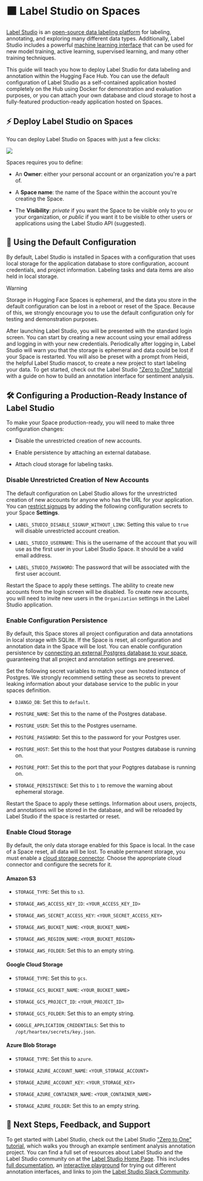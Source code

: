 # 🟧 Label Studio on Spaces

[Label Studio](https://labelstud.io) is an [open-source data labeling
platform](https://github.com/heartexlabs/label-studio) for labeling,
annotating, and exploring many different data types. Additionally, Label Studio
includes a powerful [machine learning
interface](https://labelstud.io/guide/ml.html) that can be used for new model
training, active learning, supervised learning, and many other training
techniques.

This guide will teach you how to deploy Label Studio for data
labeling and annotation within the Hugging Face Hub. You can use the default
configuration of Label Studio as a self-contained application hosted completely
on the Hub using Docker for demonstration and evaluation purposes, or you can
attach your own database and cloud storage to host a fully-featured
production-ready application hosted on Spaces.

## ⚡️ Deploy Label Studio on Spaces

You can deploy Label Studio on Spaces with just a few clicks:

<a  href="https://huggingface.co/new-space?template=LabelStudio/LabelStudio">
  <img src="https://huggingface.co/datasets/huggingface/badges/resolve/main/deploy-to-spaces-lg.svg" />
</a>

Spaces requires you to define:

* An **Owner**: either your personal account or an organization you're a
  part of. 

* A **Space name**: the name of the Space within the account
  you're creating the Space.

* The **Visibility**: _private_ if you want the
  Space to be visible only to you or your organization, or _public_ if you want
  it to be visible to other users or applications using the Label Studio API
  (suggested).

## 🚀 Using the Default Configuration

By default, Label Studio is installed in Spaces with a configuration that uses
local storage for the application database to store configuration, account
credentials, and project information. Labeling tasks and data items are also held
in local storage. 

> [!WARNING]
> Storage in Hugging Face Spaces is ephemeral, and the data you store in the default
> configuration can be lost in a reboot or reset of the Space. Because of this,
> we strongly encourage you to use the default configuration only for testing and
> demonstration purposes.

After launching Label Studio, you will be presented with the standard login
screen. You can start by creating a new account using your email address and
logging in with your new credentials. Periodically after logging in, Label
Studio will warn you that the storage is ephemeral and data could be
lost if your Space is restarted. You will also be preset with a prompt from
Heidi, the helpful Label Studio mascot, to create a new project to start
labeling your data. To get started, check out the Label Studio ["Zero to One"
tutorial](https://labelstud.io/blog/introduction-to-label-studio-in-hugging-face-spaces/)
with a guide on how to build an annotation interface for sentiment analysis. 

## 🛠️ Configuring a Production-Ready Instance of Label Studio

To make your Space production-ready, you will need to make three configuration
changes:

* Disable the unrestricted creation of new accounts.

* Enable persistence by attaching an external database.

* Attach cloud storage for labeling tasks.

### Disable Unrestricted Creation of New Accounts

The default configuration on Label Studio allows for the unrestricted creation
of new accounts for anyone who has the URL for your application. You can
[restrict signups](https://labelstud.io/guide/signup.html#Restrict-signup-for-local-deployments)
by adding the following configuration secrets to your Space **Settings**.

* `LABEL_STUDIO_DISABLE_SIGNUP_WITHOUT_LINK`: Setting this value to `true` will
  disable unrestricted account creation. 

* `LABEL_STUDIO_USERNAME`: This is the username of the account that you will
  use as the first user in your Label Studio Space. It should be a valid email
  address.

* `LABEL_STUDIO_PASSWORD`: The password that will be associated with the first
   user account.

Restart the Space to apply these settings. The ability to create new accounts
from the login screen will be disabled. To create new accounts, you will need
to invite new users in the `Organization` settings in the Label Studio
application.

### Enable Configuration Persistence

By default, this Space stores all project configuration and data annotations in
local storage with SQLite. If the Space is reset, all configuration and
annotation data in the Space will be lost. You can enable configuration
persistence by [connecting an external Postgres database to your
space](https://labelstud.io/guide/storedata.html#PostgreSQL-database),
guaranteeing that all project and annotation settings are preserved.

Set the following secret variables to match your own hosted instance of
Postgres. We strongly recommend setting these as secrets to prevent leaking
information about your database service to the public in your spaces
definition.

* `DJANGO_DB`: Set this to `default`.

* `POSTGRE_NAME`: Set this to the name of the Postgres database.

* `POSTGRE_USER`: Set this to the Postgres username.

* `POSTGRE_PASSWORD`: Set this to the password for your Postgres user.

* `POSTGRE_HOST`: Set this to the host that your Postgres database is running
   on.

* `POSTGRE_PORT`: Set this to the port that your Pogtgres database is running
  on.

* `STORAGE_PERSISTENCE`: Set this to `1` to remove the warning about ephemeral
  storage.

Restart the Space to apply these settings. Information about users, projects,
and annotations will be stored in the database, and will be reloaded by Label
Studio if the space is restarted or reset.

### Enable Cloud Storage

By default, the only data storage enabled for this Space is local. In the case
of a Space reset, all data will be lost. To enable permanent storage, you must
enable a [cloud storage connector](https://labelstud.io/guide/storage.html).
Choose the appropriate cloud connector and configure the secrets for it.

#### Amazon S3

* `STORAGE_TYPE`: Set this to `s3`.

* `STORAGE_AWS_ACCESS_KEY_ID`: `<YOUR_ACCESS_KEY_ID>`

* `STORAGE_AWS_SECRET_ACCESS_KEY`: `<YOUR_SECRET_ACCESS_KEY>`

* `STORAGE_AWS_BUCKET_NAME`: `<YOUR_BUCKET_NAME>`

* `STORAGE_AWS_REGION_NAME`: `<YOUR_BUCKET_REGION>`

* `STORAGE_AWS_FOLDER`: Set this to an empty string.


#### Google Cloud Storage

* `STORAGE_TYPE`: Set this to `gcs`.

* `STORAGE_GCS_BUCKET_NAME`: `<YOUR_BUCKET_NAME>`

* `STORAGE_GCS_PROJECT_ID`: `<YOUR_PROJECT_ID>`

* `STORAGE_GCS_FOLDER`: Set this to an empty string.

* `GOOGLE_APPLICATION_CREDENTIALS`: Set this to `/opt/heartex/secrets/key.json`.


#### Azure Blob Storage

* `STORAGE_TYPE`: Set this to `azure`.

* `STORAGE_AZURE_ACCOUNT_NAME`: `<YOUR_STORAGE_ACCOUNT>`

* `STORAGE_AZURE_ACCOUNT_KEY`: `<YOUR_STORAGE_KEY>`

* `STORAGE_AZURE_CONTAINER_NAME`: `<YOUR_CONTAINER_NAME>`

* `STORAGE_AZURE_FOLDER`: Set this to an empty string.

## 🤗 Next Steps, Feedback, and Support

To get started with Label Studio, check out the Label Studio ["Zero to One"
tutorial](https://labelstud.io/blog/introduction-to-label-studio-in-hugging-face-spaces/),
which walks you through an example sentiment analysis annotation project. You
can find a full set of resources about Label Studio and the Label Studio
community on at the [Label Studio Home Page](https://labelstud.io). This
includes [full documentation](https://labelstud.io/guide/), an [interactive
playground](https://labelstud.io/playground/) for trying out different
annotation interfaces, and links to join the [Label Studio Slack
Community](https://slack.labelstudio.heartex.com/?source=spaces).
